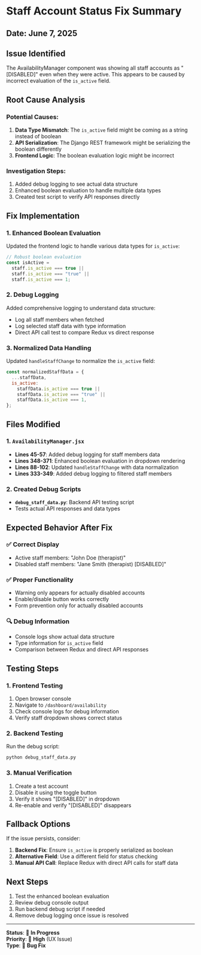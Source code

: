 # Staff Account Status Fix Summary

## Date: June 7, 2025

## Issue Identified

The AvailabilityManager component was showing all staff accounts as "[DISABLED]" even when they were active. This appears to be caused by incorrect evaluation of the `is_active` field.

## Root Cause Analysis

### Potential Causes:

1. **Data Type Mismatch**: The `is_active` field might be coming as a string instead of boolean
2. **API Serialization**: The Django REST framework might be serializing the boolean differently
3. **Frontend Logic**: The boolean evaluation logic might be incorrect

### Investigation Steps:

1. Added debug logging to see actual data structure
2. Enhanced boolean evaluation to handle multiple data types
3. Created test script to verify API responses directly

## Fix Implementation

### 1. Enhanced Boolean Evaluation

Updated the frontend logic to handle various data types for `is_active`:

```javascript
// Robust boolean evaluation
const isActive =
  staff.is_active === true ||
  staff.is_active === "true" ||
  staff.is_active === 1;
```

### 2. Debug Logging

Added comprehensive logging to understand data structure:

- Log all staff members when fetched
- Log selected staff data with type information
- Direct API call test to compare Redux vs direct response

### 3. Normalized Data Handling

Updated `handleStaffChange` to normalize the `is_active` field:

```javascript
const normalizedStaffData = {
  ...staffData,
  is_active:
    staffData.is_active === true ||
    staffData.is_active === "true" ||
    staffData.is_active === 1,
};
```

## Files Modified

### 1. `AvailabilityManager.jsx`

- **Lines 45-57**: Added debug logging for staff members data
- **Lines 348-371**: Enhanced boolean evaluation in dropdown rendering
- **Lines 88-102**: Updated `handleStaffChange` with data normalization
- **Lines 333-349**: Added debug logging to filtered staff members

### 2. Created Debug Scripts

- **`debug_staff_data.py`**: Backend API testing script
- Tests actual API responses and data types

## Expected Behavior After Fix

### ✅ **Correct Display**

- Active staff members: "John Doe (therapist)"
- Disabled staff members: "Jane Smith (therapist) [DISABLED]"

### ✅ **Proper Functionality**

- Warning only appears for actually disabled accounts
- Enable/disable button works correctly
- Form prevention only for actually disabled accounts

### 🔍 **Debug Information**

- Console logs show actual data structure
- Type information for `is_active` field
- Comparison between Redux and direct API responses

## Testing Steps

### 1. Frontend Testing

1. Open browser console
2. Navigate to `/dashboard/availability`
3. Check console logs for debug information
4. Verify staff dropdown shows correct status

### 2. Backend Testing

Run the debug script:

```bash
python debug_staff_data.py
```

### 3. Manual Verification

1. Create a test account
2. Disable it using the toggle button
3. Verify it shows "[DISABLED]" in dropdown
4. Re-enable and verify "[DISABLED]" disappears

## Fallback Options

If the issue persists, consider:

1. **Backend Fix**: Ensure `is_active` is properly serialized as boolean
2. **Alternative Field**: Use a different field for status checking
3. **Manual API Call**: Replace Redux with direct API calls for staff data

## Next Steps

1. Test the enhanced boolean evaluation
2. Review debug console output
3. Run backend debug script if needed
4. Remove debug logging once issue is resolved

---

**Status**: 🔧 **In Progress**  
**Priority**: 🔴 **High** (UX Issue)  
**Type**: 🐛 **Bug Fix**
